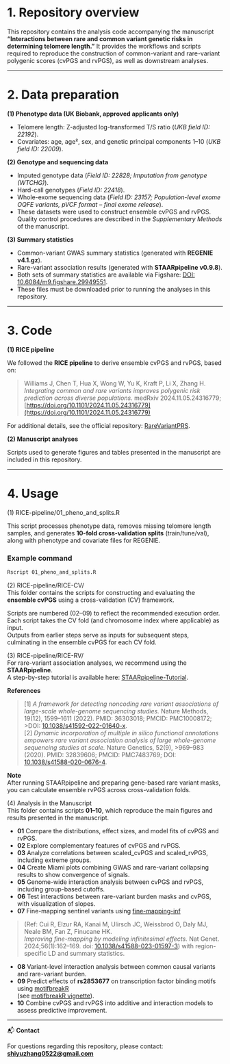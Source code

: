 # 1. Repository overview

This repository contains the analysis code accompanying the manuscript
**“Interactions between rare and common variant genetic risks in determining telomere length.”**
It provides the workflows and scripts required to reproduce the construction of common-variant and rare-variant polygenic scores (cvPGS and rvPGS), as well as downstream analyses.

---

# 2. Data preparation

**(1) Phenotype data (UK Biobank, approved applicants only)**

* Telomere length: Z-adjusted log-transformed T/S ratio (*UKB field ID: 22192*).
* Covariates: age, age², sex, and genetic principal components 1–10 (*UKB field ID: 22009*).

**(2) Genotype and sequencing data**

* Imputed genotype data (*Field ID: 22828; Imputation from genotype (WTCHG)*).
* Hard-call genotypes (*Field ID: 22418*).
* Whole-exome sequencing data (*Field ID: 23157; Population-level exome OQFE variants, pVCF format – final exome release*).
* These datasets were used to construct ensemble cvPGS and rvPGS. Quality control procedures are described in the *Supplementary Methods* of the manuscript.

**(3) Summary statistics**

* Common-variant GWAS summary statistics (generated with **REGENIE v4.1.gz**).
* Rare-variant association results (generated with **STAARpipeline v0.9.8**).
* Both sets of summary statistics are available via Figshare: [DOI: 10.6084/m9.figshare.29949551](https://doi.org/10.6084/m9.figshare.29949551).
* These files must be downloaded prior to running the analyses in this repository.

---

# 3. Code

**(1) RICE pipeline**

We followed the **RICE pipeline** to derive ensemble cvPGS and rvPGS, based on:

> Williams J, Chen T, Hua X, Wong W, Yu K, Kraft P, Li X, Zhang H.
> *Integrating common and rare variants improves polygenic risk prediction across diverse populations.*
> medRxiv 2024.11.05.24316779; [https://doi.org/10.1101/2024.11.05.24316779](https://doi.org/10.1101/2024.11.05.24316779)

For additional details, see the official repository: [RareVariantPRS](https://github.com/jwilliams10/RareVariantPRS.git).

**(2) Manuscript analyses**

Scripts used to generate figures and tables presented in the manuscript are included in this repository.

---

# 4. Usage

(1) RICE-pipeline/01_pheno_and_splits.R

This script processes phenotype data, removes missing telomere length samples, and generates **10-fold cross-validation splits** (train/tune/val), along with phenotype and covariate files for REGENIE.

### Example command

```bash
Rscript 01_pheno_and_splits.R
```

(2) RICE-pipeline/RICE-CV/  
This folder contains the scripts for constructing and evaluating the **ensemble cvPGS** using a cross-validation (CV) framework.  

Scripts are numbered (02–09) to reflect the recommended execution order.  
Each script takes the CV fold (and chromosome index where applicable) as input.  
Outputs from earlier steps serve as inputs for subsequent steps, culminating in the ensemble cvPGS for each CV fold.  

(3) RICE-pipeline/RICE-RV/  
For rare-variant association analyses, we recommend using the **STAARpipeline**.  
A step-by-step tutorial is available here: [STAARpipeline-Tutorial](https://github.com/xihaoli/STAARpipeline-Tutorial).  

**References**  
>[1] *A framework for detecting noncoding rare variant associations of large-scale whole-genome sequencing studies.* Nature Methods, 19(12), 1599–1611 (2022). PMID: 36303018; PMCID: PMC10008172; >DOI: [10.1038/s41592-022-01640-x](https://doi.org/10.1038/s41592-022-01640-x).  
>[2] *Dynamic incorporation of multiple in silico functional annotations empowers rare variant association analysis of large whole-genome sequencing studies at scale.* Nature Genetics, 52(9), >969–983 (2020). PMID: 32839606; PMCID: PMC7483769; DOI: [10.1038/s41588-020-0676-4](https://doi.org/10.>1038/s41588-020-0676-4).  

**Note**  
After running STAARpipeline and preparing gene-based rare variant masks, you can calculate ensemble rvPGS across cross-validation folds.

(4) Analysis in the Manuscript  
This folder contains scripts **01–10**, which reproduce the main figures and results presented in the manuscript.  

- **01** Compare the distributions, effect sizes, and model fits of cvPGS and rvPGS.  
- **02** Explore complementary features of cvPGS and rvPGS.  
- **03** Analyze correlations between scaled_cvPGS and scaled_rvPGS, including extreme groups.  
- **04** Create Miami plots combining GWAS and rare-variant collapsing results to show convergence of signals.  
- **05** Genome-wide interaction analysis between cvPGS and rvPGS, including group-based cutoffs.  
- **06** Test interactions between rare-variant burden masks and cvPGS, with visualization of slopes.  
- **07** Fine-mapping sentinel variants using [fine-mapping-inf](https://github.com/FinucaneLab/fine-mapping-inf)  
>  (Ref: Cui R, Elzur RA, Kanai M, Ulirsch JC, Weissbrod O, Daly MJ, Neale BM, Fan Z, Finucane HK.  
>  *Improving fine-mapping by modeling infinitesimal effects.* Nat Genet. 2024;56(1):162–169. doi: [10.1038/s41588-023-01597-3](https://doi.org/10.1038/s41588-023-01597-3)) with region-specific LD and summary statistics.  
- **08** Variant-level interaction analysis between common causal variants and rare-variant burden.  
- **09** Predict effects of **rs2853677** on transcription factor binding motifs using [motifbreakR](https://bioconductor.org/packages/motifbreakR)  
  (see [motifbreakR vignette](https://bioconductor.org/packages/devel/bioc/vignettes/motifbreakR/inst/doc/motifbreakR-vignette.html)).  
- **10** Combine cvPGS and rvPGS into additive and interaction models to assess predictive improvement.  

---

📬 **Contact**

For questions regarding this repository, please contact: **[shiyuzhang0522@gmail.com](mailto:shiyuzhang0522@gmail.com)**
